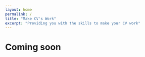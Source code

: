 ```yaml
---
layout: home
permalink: /
title: "Make CV's Work"
excerpt: "Providing you with the skills to make your CV work"
---
```

# Coming soon

